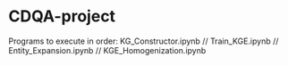 # CDQA-project

Programs to execute in order:
KG_Constructor.ipynb //
Train_KGE.ipynb //
Entity_Expansion.ipynb //
KGE_Homogenization.ipynb